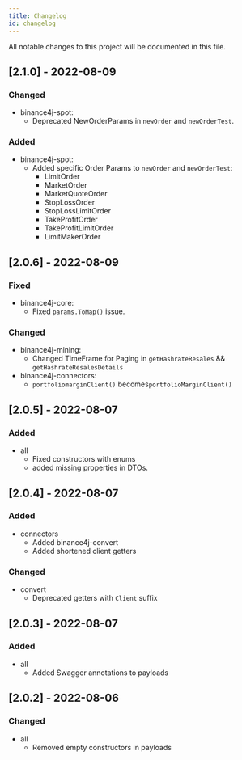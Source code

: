 ```yaml
---
title: Changelog
id: changelog
---
```


All notable changes to this project will be documented in this file.

## [2.1.0] - 2022-08-09

### Changed

- binance4j-spot:
  - Deprecated NewOrderParams in `newOrder` and `newOrderTest`.

### Added

- binance4j-spot:
  - Added specific Order Params to `newOrder` and `newOrderTest`:
    - LimitOrder
    - MarketOrder
    - MarketQuoteOrder
    - StopLossOrder
    - StopLossLimitOrder
    - TakeProfitOrder
    - TakeProfitLimitOrder
    - LimitMakerOrder

## [2.0.6] - 2022-08-09

### Fixed

- binance4j-core:
  - Fixed `params.ToMap()` issue.

### Changed

- binance4j-mining:
  - Changed TimeFrame for Paging in `getHashrateResales` && `getHashrateResalesDetails`
- binance4j-connectors:
  - `portfoliomarginClient()` becomes`portfolioMarginClient()`

## [2.0.5] - 2022-08-07

### Added

- all
  - Fixed constructors with enums
  - added missing properties in DTOs.

## [2.0.4] - 2022-08-07

### Added

- connectors
  - Added binance4j-convert
  - Added shortened client getters

### Changed

- convert
  - Deprecated getters with `Client` suffix

## [2.0.3] - 2022-08-07

### Added

- all
  - Added Swagger annotations to payloads

## [2.0.2] - 2022-08-06

### Changed

- all
  - Removed empty constructors in payloads
